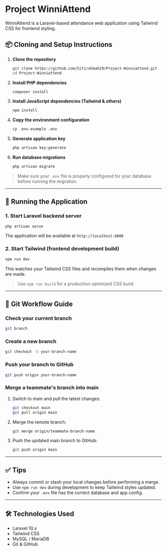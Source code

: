 # Project WinniAttend

WinniAttend is a Laravel-based attendance web application using Tailwind CSS for frontend styling.

## 📦 Cloning and Setup Instructions

1. **Clone the repository**
   ```bash
   git clone https://github.com/Sitirohmah29/Project-Winniattend.git
   cd Project-Winniattend
   ```

2. **Install PHP dependencies**
   ```bash
   composer install
   ```

3. **Install JavaScript dependencies (Tailwind & others)**
   ```bash
   npm install
   ```

4. **Copy the environment configuration**
   ```bash
   cp .env.example .env
   ```

5. **Generate application key**
   ```bash
   php artisan key:generate
   ```

6. **Run database migrations**
   ```bash
   php artisan migrate
   ```

> Make sure your `.env` file is properly configured for your database before running the migration.

---

## 🚀 Running the Application

### 1. Start Laravel backend server
```bash
php artisan serve
```
The application will be available at `http://localhost:8000`

### 2. Start Tailwind (frontend development build)
```bash
npm run dev
```
This watches your Tailwind CSS files and recompiles them when changes are made.

> Use `npm run build` for a production-optimized CSS build.

---

## 🔀 Git Workflow Guide

### Check your current branch
```bash
git branch
```

### Create a new branch
```bash
git checkout -b your-branch-name
```

### Push your branch to GitHub
```bash
git push origin your-branch-name
```

### Merge a teammate's branch into main

1. Switch to main and pull the latest changes:
   ```bash
   git checkout main
   git pull origin main
   ```

2. Merge the remote branch:
   ```bash
   git merge origin/teammate-branch-name
   ```

3. Push the updated main branch to GitHub:
   ```bash
   git push origin main
   ```

---

## ✅ Tips

- Always commit or stash your local changes before performing a merge.
- Use `npm run dev` during development to keep Tailwind styles updated.
- Confirm your `.env` file has the correct database and app config.

---

## 🛠️ Technologies Used

- Laravel 10.x
- Tailwind CSS
- MySQL / MariaDB
- Git & GitHub

